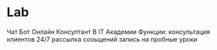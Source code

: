 # Lab
Чат Бот Онлайн Консултант В IT Академии
Функции:
консультация клиентов 24/7
рассылка сооьщений
запись на пробные уроки
